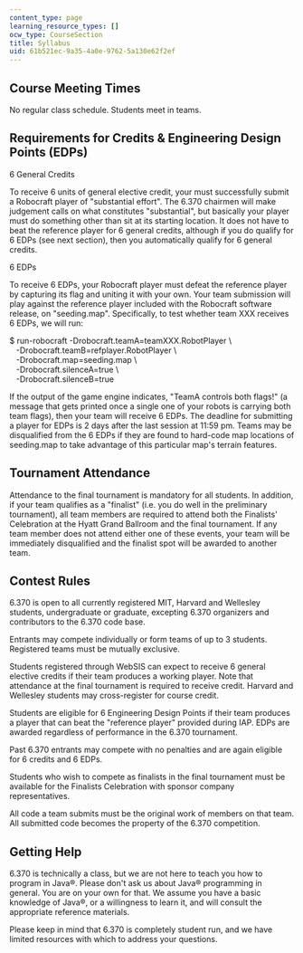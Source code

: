 ```yaml
---
content_type: page
learning_resource_types: []
ocw_type: CourseSection
title: Syllabus
uid: 61b521ec-9a35-4a0e-9762-5a130e62f2ef
---
```


Course Meeting Times
--------------------

No regular class schedule. Students meet in teams.

Requirements for Credits & Engineering Design Points (EDPs)
-----------------------------------------------------------

6 General Credits

To receive 6 units of general elective credit, your must successfully submit a Robocraft player of "substantial effort". The 6.370 chairmen will make judgement calls on what constitutes "substantial", but basically your player must do something other than sit at its starting location. It does not have to beat the reference player for 6 general credits, although if you do qualify for 6 EDPs (see next section), then you automatically qualify for 6 general credits.

6 EDPs

To receive 6 EDPs, your Robocraft player must defeat the reference player by capturing its flag and uniting it with your own. Your team submission will play against the reference player included with the Robocraft software release, on "seeding.map". Specifically, to test whether team XXX receives 6 EDPs, we will run:

$ run-robocraft -Drobocraft.teamA=teamXXX.RobotPlayer \\  
   -Drobocraft.teamB=refplayer.RobotPlayer \\  
   -Drobocraft.map=seeding.map \\  
   -Drobocraft.silenceA=true \\  
   -Drobocraft.silenceB=true

If the output of the game engine indicates, "TeamA controls both flags!" (a message that gets printed once a single one of your robots is carrying both team flags), then your team will receive 6 EDPs. The deadline for submitting a player for EDPs is 2 days after the last session at 11:59 pm. Teams may be disqualified from the 6 EDPs if they are found to hard-code map locations of seeding.map to take advantage of this particular map's terrain features.

Tournament Attendance
---------------------

Attendance to the final tournament is mandatory for all students. In addition, if your team qualifies as a "finalist" (i.e. you do well in the preliminary tournament), all team members are required to attend both the Finalists' Celebration at the Hyatt Grand Ballroom and the final tournament. If any team member does not attend either one of these events, your team will be immediately disqualified and the finalist spot will be awarded to another team.

Contest Rules
-------------

6.370 is open to all currently registered MIT, Harvard and Wellesley students, undergraduate or graduate, excepting 6.370 organizers and contributors to the 6.370 code base.

Entrants may compete individually or form teams of up to 3 students. Registered teams must be mutually exclusive.

Students registered through WebSIS can expect to receive 6 general elective credits if their team produces a working player. Note that attendance at the final tournament is required to receive credit. Harvard and Wellesley students may cross-register for course credit.

Students are eligible for 6 Engineering Design Points if their team produces a player that can beat the "reference player" provided during IAP. EDPs are awarded regardless of performance in the 6.370 tournament.

Past 6.370 entrants may compete with no penalties and are again eligible for 6 credits and 6 EDPs.

Students who wish to compete as finalists in the final tournament must be available for the Finalists Celebration with sponsor company representatives.

All code a team submits must be the original work of members on that team. All submitted code becomes the property of the 6.370 competition.

Getting Help
------------

6.370 is technically a class, but we are not here to teach you how to program in Java®. Please don't ask us about Java® programming in general. You are on your own for that. We assume you have a basic knowledge of Java®, or a willingness to learn it, and will consult the appropriate reference materials.

Please keep in mind that 6.370 is completely student run, and we have limited resources with which to address your questions.